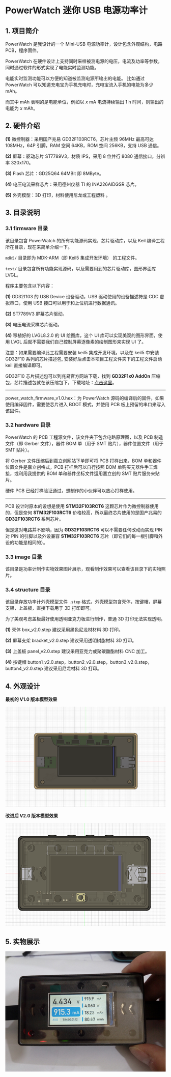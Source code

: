# PowerWatch 迷你 USB 电源功率计

## 1. 项目简介

PowerWatch 是我设计的一个 Mini-USB 电源功率计，设计包含外观结构，电路 PCB，程序固件。

PowerWatch 在硬件设计上支持同时采样被测电源的电压，电流及功率等参数，同时通过软件的形式实现了电能实时监测功能。

电能实时监测功能可以方便的知道被监测电源所输出的电能。 比如通过 PowerWatch 可以知道充电宝为手机充电时，充电宝流入手机的电能为多少 mAh。

而其中 mAh 表明的是电能单位，例如以 $x$ mA 电流持续输出 $1$ h 时间，则输出的电能为 $x$ mAh。

## 2. 硬件介绍

**(1)** 微控制器：采用国产兆易 GD32F103RCT6，芯片主频 96MHz 最高可达 108MHz，64P 引脚，RAM 空间 64KB，ROM 空间 256KB，支持 USB 通信。

**(2)** 屏幕：驱动芯片 ST7789V3，材质 IPS，采用 8 位并行 8080 通信接口，分辨率 320x170。

**(3)** Flash 芯片：GD25Q64 64MBit 即 8MByte。

**(4)** 电压电流采样芯片：采用德州仪器 TI 的 INA226AIDGSR 芯片。 

**(5)** 外壳模型：3D 打印，材料使用尼龙或工程塑料 。

## 3. 目录说明

### 3.1 firmware 目录

该目录包含 PowerWatch 的所有功能源码实现，芯片驱动库，以及 Keil 编译工程所在目录，现在来简单介绍一下。

`mdk5/` 目录即为 MDK-ARM（即 Keil5 集成开发环境） 的工程文件。

`test/` 目录包含所有功能实现源码，以及需要用到的芯片驱动库，图形界面库 LVGL。

程序主要包含以下内容：

**(1)** GD32f103 的 USB Device 设备驱动，USB 驱动使用的设备描述符是 CDC 虚拟串口，使用 USB 接口可以用于和上位机进行数据通讯。

**(2)** ST7789V3 屏幕芯片驱动。

**(3)** 电压电流采样芯片驱动。

**(4)** 移植好的 LVGL8.2.0 的 UI 绘图库，这个 UI 库可以实现美观的图形界面，使用 LVGL 后就不需要我们自己控制屏幕逐像素的绘制图形来实现 UI 了。

注意：如果需要编译此工程需要安装 keil5 集成开发环境，以及在 keil5 中安装 GD32F10 系列的芯片描述包, 安装好后点击本项目工程文件夹下的工程文件启动 keil 直接编译即可。

GD32F10 芯片描述包可以到兆易官方网站下载，找到 **GD32F1x0 AddOn** 压缩包，芯片描述包就在该压缩包下，下载地址：[点击这里](https://www.gd32mcu.com/cn/download/7?kw=GD32F1)。

---

power_watch_firmware_v1.0.hex：为 PowerWatch 源码的编译后的固件，如果使用编译固件，需要使芯片进入 BOOT 模式，并使用 PCB 板上预留的串口来写入该固件。

### 3.2 hardware 目录

PowerWatch 的 PCB 工程源文件，该文件夹下包含电路原理图，以及 PCB 制造文件（即 Gerber 文件），器件 BOM 单（用于 SMT 贴片），器件位置文件（用于 SMT 贴片）。

将 Gerber 文件压缩后到嘉立创网站下单即可将 PCB 打样出来，BOM 单和器件位置文件是嘉立创格式，PCB 打样后可以自行按照 BOM 单购买元器件手工焊接，或利用我提供的 BOM 单和器件坐标文件运用嘉立创的 SMT 贴片服务来贴片。

硬件 PCB 已经打样验证通过，想制作的小伙伴可以放心打样使用。

---

PCB 设计时原本的设想是使用 **STM32F103RCT6** 这颗芯片作为微控制器使用的，但是奈何 **STM32F103RCT6** 价格较高，所以最终芯片使用的是国产兆易的 **GD32F103RCT6** 系列芯片。

但是这对电路并不影响，因为 **GD32F103RCT6** 可以不需要任何改动而实现 PIN 对 PIN 的引脚以及外设兼容 **STM32F103RCT6** 芯片（即它们的每一根引脚和外设的功能是相同的）。

### 3.3 image 目录

该目录是功率计制作实物效果图片展示，观看制作效果可以查看该目录下的实物照片。

### 3.4 structure 目录

该目录存放功率计外壳模型文件 `.step` 格式，外壳模型包含壳体，按键帽，屏幕支架，上盖板，直接下载用于 3D 打印即可。

为了美观考虑盖板最好使用透明亚克力板进行制作，普通 3D 打印无法实现透明。

**(1)** 壳体 box_v2.0.step 建议采用黑色尼龙材材料 3D 打印。

**(2)** 屏幕支架 bracket_v2.0.step 建议采用透明树脂材料 3D 打印。

**(3)** 上盖板 panel_v2.0.step 建议采用亚克力或聚碳酸酯材料 CNC 加工。

**(4)** 按键帽 button1_v2.0.step，button2_v2.0.step，button3_v2.0.step，button4_v2.0.step 建议采用尼龙材料 3D 打印。

## 4. 外观设计

**最初的 V1.0 版本模型效果**

![image.png](./image/image2.png)

**改进后 V2.0 版本模型效果**

![image.png](./image/image1.png)

## 5. 实物展示

![image.png](./image/image3.jpg)
